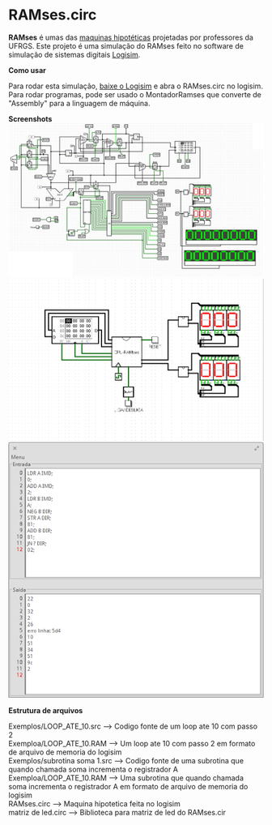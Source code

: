 # RAMses.circ

**RAMses** é umas das [maquinas hipotéticas](https://pt.wikipedia.org/wiki/M%C3%A1quinas_hipot%C3%A9ticas_da_Universidade_Federal_do_Rio_Grande_do_Sul) projetadas por professores da UFRGS. Este projeto é uma simulação do RAMses feito no software de simulação de sistemas digitais [Logisim](http://www.cburch.com/logisim/pt/index.html).

**Como usar**

Para rodar esta simulação, [baixe o Logisim](http://www.cburch.com/logisim/pt/download.html) e abra o RAMses.circ no logisim.<br> Para rodar programas, pode ser usado o MontadorRamses que converte de "Assembly" para a linguagem de máquina.

**Screenshots**
![alt tag](https://raw.githubusercontent.com/LaercioSantana/RAMses.circ/master/screenshots/ramses.png)
![alt tag](https://raw.githubusercontent.com/LaercioSantana/RAMses.circ/master/screenshots/ramsesEncapsulado.png)
![alt tag](https://raw.githubusercontent.com/LaercioSantana/RAMses.circ/master/screenshots/MontadorRamses.png)



**Estrutura de arquivos**

Exemplos/LOOP_ATE_10.src --> Codigo fonte de um loop ate 10 com passo 2<br>
Exemploa/LOOP_ATE_10.RAM --> Um loop ate 10 com passo 2 em formato de arquivo de memoria do logisim<br>
Exemplos/subrotina soma 1.src --> Codigo fonte de uma subrotina que quando chamada soma incrementa o registrador A<br>
Exemploa/LOOP_ATE_10.RAM --> Uma subrotina que quando chamada soma incrementa o registrador A em formato de arquivo de memoria do logisim<br>
RAMses.circ --> Maquina hipotetica feita no logisim<br>
matriz de led.circ --> Biblioteca para matriz de led do RAMses.cir<br>
